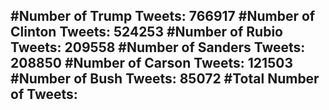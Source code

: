 #Number of Trump Tweets: 766917
#Number of Clinton Tweets: 524253
#Number of Rubio Tweets: 209558
#Number of Sanders Tweets: 208850
#Number of Carson Tweets: 121503
#Number of Bush Tweets: 85072
#Total Number of Tweets:  
---
